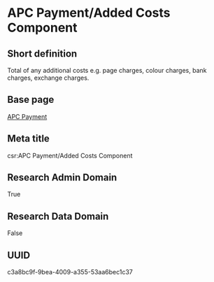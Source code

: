 # APC Payment/Added Costs Component
## Short definition
Total of any additional costs e.g. page charges, colour charges, bank charges, exchange charges.
## Base page
[APC Payment](../../Objects/APC%20Payment.md)
## Meta title
csr:APC Payment/Added Costs Component
## Research Admin Domain
True
## Research Data Domain
False
## UUID
c3a8bc9f-9bea-4009-a355-53aa6bec1c37
